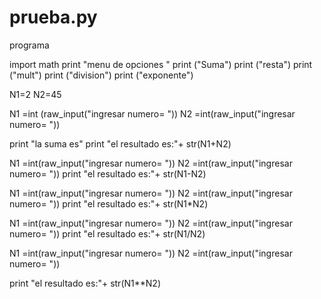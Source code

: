 prueba.py
=========

programa

import math
print "menu de opciones "
print ("Suma")
print ("resta")
print ("mult")
print ("division")
print ("exponente")


N1=2
N2=45


N1 =int (raw_input("ingresar numero= "))
N2 =int(raw_input("ingresar numero= "))

print "la suma es"
print "el resultado es:"+ str(N1+N2)

N1 =int(raw_input("ingresar numero= "))
N2 =int(raw_input("ingresar numero= "))
print "el resultado es:"+ str(N1-N2)

N1 =int(raw_input("ingresar numero= "))
N2 =int(raw_input("ingresar numero= "))
print "el resultado es:"+ str(N1*N2)

N1 =int(raw_input("ingresar numero= "))
N2 =int(raw_input("ingresar numero= "))
print "el resultado es:"+ str(N1/N2)

N1 =int(raw_input("ingresar numero= "))
N2 =int(raw_input("ingresar numero= "))

print "el resultado es:"+ str(N1**N2)





